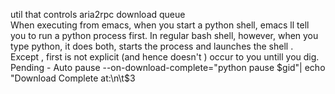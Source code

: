 util that controls aria2rpc download queue        
When executing from emacs, when you start a python shell, emacs ll
tell you to run a python process first.
In regular bash shell, however, when you type python, it does both,
starts the process and launches the shell .      
Except , first is not explicit (and hence doesn't ) occur to you
untill you dig.           
Pending  - Auto pause --on-download-complete="python pause $gid"| echo "Download Complete at:\n\t$3

